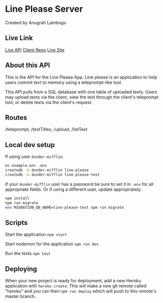 
# Line Please Server

Created by Anugrah Lambogo

## Live Link

[Live API](https://shielded-temple-40772.herokuapp.com)
[Client Repo](https://github.com/thinkful-ei-iguana/line-please-app)
[Live Site](https://line-please-app.now.sh/)

## About this API

This is the API for the Line Please App. Line please is an application to help users commit text to memory using a teleprompt-like tool.

This API pulls from a SQL database with one table of uploaded texts. Users may upload texts via the client, view the text through the client's teleprompt tool, or delete texts via the client's request.

## Routes

/teleprompt, /textTitles, /upload, /listText

## Local dev setup

If using user `dunder-mifflin`:

```bash
mv example.env .env
createdb -U dunder-mifflin line-please
createdb -U dunder-mifflin line-please-test
```

If your `dunder-mifflin` user has a password be sure to set it in `.env` for all appropriate fields. Or if using a different user, update appropriately.

```bash
npm install
npm run migrate
env MIGRATION_DB_NAME=line-please-test npm run migrate
```

## Scripts

Start the application `npm start`

Start nodemon for the application `npm run dev`

Run the tests `npm test`

## Deploying

When your new project is ready for deployment, add a new Heroku application with `heroku create`. This will make a new git remote called "heroku" and you can then `npm run deploy` which will push to this remote's master branch.
